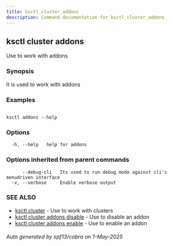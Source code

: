 ```yaml
---
title: ksctl_cluster_addons
description: Command documentation for ksctl_cluster_addons
---
```


## ksctl cluster addons

Use to work with addons

### Synopsis

It is used to work with addons

### Examples

```

ksctl addons --help

```

### Options

```
  -h, --help   help for addons
```

### Options inherited from parent commands

```
      --debug-cli   Its used to run debug mode against cli's menudriven interface
  -v, --verbose     Enable verbose output
```

### SEE ALSO

* [ksctl cluster](ksctl_cluster.md)	 - Use to work with clusters
* [ksctl cluster addons disable](ksctl_cluster_addons_disable.md)	 - Use to disable an addon
* [ksctl cluster addons enable](ksctl_cluster_addons_enable.md)	 - Use to enable an addon

###### Auto generated by spf13/cobra on 1-May-2025
